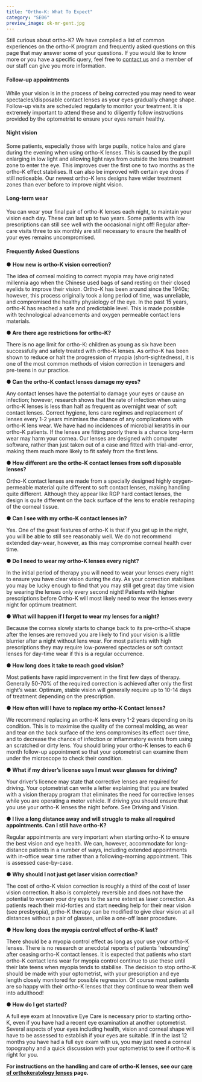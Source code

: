 ```yaml
---
title: "Ortho-K: What To Expect"
category: "SE06"
preview_image: ok-mr-gent.jpg
---
```


<div class="employee-heading">
<p>Still curious about ortho-K? We have compiled a list of common experiences on the ortho-K program and frequently asked questions on this page that may answer some of your questions. If you would like to know more or you have a specific query, feel free to <a href="/what-we-do/eye-exam">contact us</a> and a member of our staff can give you more information.</p>
</div>

#### Follow-up appointments

While your vision is in the process of being corrected you may need to wear spectacles/disposable contact lenses as your eyes gradually change shape. Follow-up visits are scheduled regularly to monitor your treatment. It is extremely important to attend these and to diligently follow instructions provided by the optometrist to ensure your eyes remain healthy.

#### Night vision

Some patients, especially those with large pupils, notice halos and glare during the evening when using ortho-K lenses. This is caused by the pupil enlarging in low light and allowing light rays from outside the lens treatment zone to enter the eye. This improves over the first one to two months as the ortho-K effect stabilises. It can also be improved with certain eye drops if still noticeable. ​Our newest ortho-K lens designs have wider treatment zones than ever before to improve night vision.

#### Long-term wear

You can wear your final pair of ortho-K lenses each night, to maintain your vision each day. These can last up to two years. Some patients with low prescriptions can still see well with the occasional night off! Regular after-care visits three to six monthly are still necessary to ensure the health of your eyes remains uncompromised.

#### Frequently Asked Questions

● **How new is ortho-K vision correction?**

The idea of corneal molding to correct myopia may have originated millennia ago when the Chinese used bags of sand resting on their closed eyelids to improve their vision. Ortho-K has been around since the 1940s; however, this process originally took a long period of time, was unreliable, and compromised the healthy physiology of the eye. In the past 15 years, ortho-K has reached a safe and predictable level. This is made possible with technological advancements and oxygen permeable contact lens materials.

**● Are there age restrictions for ortho-K?**

There is no age limit for ortho-K: children as young as six have been successfully and safely treated with ortho-K lenses. As ortho-K has been shown to reduce or halt the progression of myopia (short-sightedness), it is one of the most common methods of vision correction in teenagers and pre-teens in our practice.

**● Can the ortho-K contact lenses damage my eyes?**

Any contact lenses have the potential to damage your eyes or cause an infection; however, research shows that the rate of infection when using ortho-K lenses is less than half as frequent as overnight wear of soft contact lenses. Correct hygiene, lens care regimes and replacement of lenses every 1-2 years minimises the chance of any complications with ortho-K lens wear. We have had no incidences of microbial keratitis in our ortho-K patients. If the lenses are fitting poorly there is a chance long-term wear may harm your cornea. Our lenses are designed with computer software, rather than just taken out of a case and fitted with trial-and-error, making them much more likely to fit safely from the first lens.

**● How different are the ortho-K contact lenses from soft disposable lenses?**

Ortho-K contact lenses are made from a specially designed highly oxygen-permeable material quite different to soft contact lenses, making handling quite different. Although they appear like RGP hard contact lenses, the design is quite different on the back surface of the lens to enable reshaping of the corneal tissue.

**● Can I see with my ortho-K contact lenses in?**

Yes. One of the great features of ortho-K is that if you get up in the night, you will be able to still see reasonably well. We do not recommend extended day-wear, however, as this may compromise corneal health over time.

**● Do I need to wear my ortho-K lenses every night?**

In the initial period of therapy you will need to wear your lenses every night to ensure you have clear vision during the day. As your correction stabilises you may be lucky enough to find that you may still get great day time vision by wearing the lenses only every second night! Patients with higher prescriptions before Ortho-K will most likely need to wear the lenses every night for optimum treatment.

**● What will happen if I forget to wear my lenses for a night?**

Because the cornea slowly starts to change back to its pre-ortho-K shape after the lenses are removed you are likely to find your vision is a little blurrier after a night without lens wear. For most patients with high prescriptions they may require low-powered spectacles or soft contact lenses for day-time wear if this is a regular occurrence.

**● How long does it take to reach good vision?**

Most patients have rapid improvement in the first few days of therapy. Generally 50-70% of the required correction is achieved after only the first night’s wear. Optimum, stable vision will generally require up to 10-14 days of treatment depending on the prescription.

**● How often will I have to replace my ortho-K Contact lenses?**

We recommend replacing an ortho-K lens every 1-2 years depending on its condition. This is to maximise the quality of the corneal molding, as wear and tear on the back surface of the lens compromises its effect over time, and to decrease the chance of infection or inflammatory events from using an scratched or dirty lens. You should bring your ortho-K lenses to each 6 month follow-up appointment so that your optometrist can examine them under the microscope to check their condition.

**● What if my driver’s license says I must wear glasses for driving?**

Your driver’s licence may state that corrective lenses are required for driving. Your optometrist can write a letter explaining that you are treated with a vision therapy program that eliminates the need for corrective lenses while you are operating a motor vehicle. If driving you should ensure that you use your ortho-K lenses the night before. See Driving and Vision.

**● I live a long distance away and will struggle to make all required appointments. Can I still have ortho-K?**

Regular appointments are very important when starting ortho-K to ensure the best vision and eye health. We can, however, accommodate for long-distance patients in a number of ways, including extended appointments with in-office wear time rather than a following-morning appointment. This is assessed case-by-case.

**● Why should I not just get laser vision correction?**

The cost of ortho-K vision correction is roughly a third of the cost of laser vision correction. It also is completely reversible and does not have the potential to worsen your dry eyes to the same extent as laser correction. As patients reach their mid-forties and start needing help for their near vision (see presbyopia), prtho-K therapy can be modified to give clear vision at all distances without a pair of glasses, unlike a one-off laser procedure.

**● How long does the myopia control effect of ortho-K last?**

There should be a myopia control effect as long as your use your ortho-K lenses. There is no research or anecdotal reports of patients ‘rebounding’ after ceasing ortho-K contact lenses. It is expected that patients who start ortho-K contact lens wear for myopia control continue to use these until their late teens when myopia tends to stabilise. The decision to stop ortho-K should be made with your optometrist, with your prescription and eye length closely monitored for possible regression. Of course most patients are so happy with their ortho-K lenses that they continue to wear them well into adulthood!

**● How do I get started?**

A full eye exam at Innovative Eye Care is necessary prior to starting ortho-K, even if you have had a recent eye examination at another optometrist. Several aspects of your eyes including health, vision and corneal shape will have to be assessed to establish if your eyes are suitable. If in the last 12 months you have had a full eye exam with us, you may just need a corneal topography and a quick discussion with your optometrist to see if ortho-K is right for you.

**For instructions on the handling and care of ortho-K lenses, see our [care of orthokeratology lenses](/patient-resources/care-of-orthokeratology-lenses) page.**
